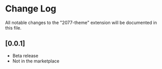 # Change Log
All notable changes to the "2077-theme" extension will be documented in this file.

## [0.0.1]
- Beta release
- Not in the marketplace
